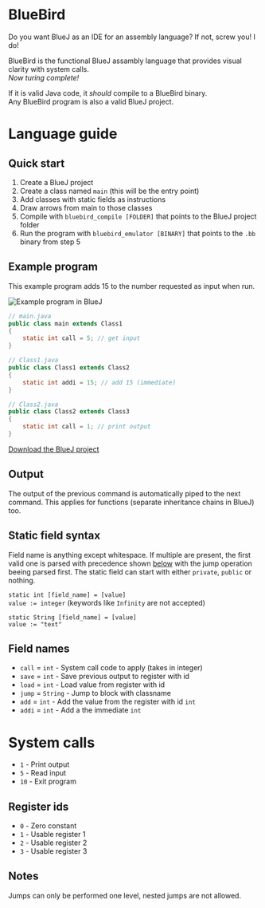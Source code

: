 # BlueBird

Do you want BlueJ as an IDE for an assembly language? If not, screw you! I do!

BlueBird is the functional BlueJ assambly language that provides visual clarity with system calls.  
_Now turing complete!_

If it is valid Java code, it _should_ compile to a BlueBird binary.  
Any BlueBird program is also a valid BlueJ project.

# Language guide

## Quick start

1. Create a BlueJ project
2. Create a class named `main` (this will be the entry point)
3. Add classes with static fields as instructions
4. Draw arrows from main to those classes
5. Compile with `bluebird_compile [FOLDER]` that points to the BlueJ project folder
6. Run the program with `bluebird_emulator [BINARY]` that points to the `.bb` binary from step 5

## Example program

This example program adds 15 to the number requested as input when run.

![Example program in BlueJ](https://i.imgur.com/grJxu4I.png)

```java
// main.java
public class main extends Class1
{
    static int call = 5; // get input
}
```

```java
// Class1.java
public class Class1 extends Class2
{
    static int addi = 15; // add 15 (immediate)
}
```

```java
// Class2.java
public class Class2 extends Class3
{
    static int call = 1; // print output
}
```

[Download the BlueJ project]()

## Output

The output of the previous command is automatically piped to the next command. This applies for functions (separate inheritance chains in BlueJ) too.

## Static field syntax

Field name is anything except whitespace. If multiple are present, the first valid one is parsed with precedence shown [below](#field-names) with the jump operation beeing parsed first. The static field can start with either `private`, `public` or nothing.

`static int [field_name] = [value]`  
`value := integer` (keywords like `Infinity` are not accepted)

`static String [field_name] = [value]`  
`value := "text"`

## Field names

- `call` = `int` - System call code to apply (takes in integer)
- `save` = `int` - Save previous output to register with id
- `load` = `int` - Load value from register with id
- `jump` = `String` - Jump to block with classname
- `add` = `int` - Add the value from the register with id `int`
- `addi` = `int` - Add a the immediate `int`

# System calls

- `1` - Print output
- `5` - Read input
- `10` - Exit program

## Register ids

- `0` - Zero constant
- `1` - Usable register 1
- `2` - Usable register 2
- `3` - Usable register 3

## Notes

Jumps can only be performed one level, nested jumps are not allowed.
